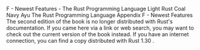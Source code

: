 F - Newest Features - The Rust Programming Language
Light
Rust
Coal
Navy
Ayu
The Rust Programming Language
Appendix F - Newest Features
The second edition of the book is no longer distributed with Rust's documentation.
If you came here via a link or web search, you may want to check out
the current
version of the book
instead.
If you have an internet connection, you can
find a copy distributed with
Rust
1.30
.